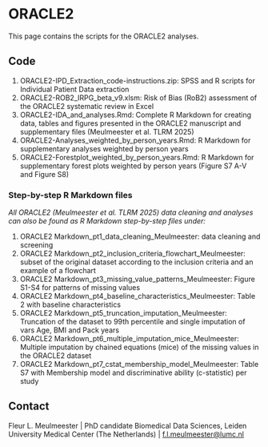 # ORACLE2
This page contains the scripts for the ORACLE2 analyses.

## Code

1. ORACLE2-IPD_Extraction_code-instructions.zip: SPSS and R scripts for Individual Patient Data extraction
2. ORACLE2-ROB2_IRPG_beta_v9.xlsm: Risk of Bias (RoB2) assessment of the ORACLE2 systematic review in Excel
3. ORACLE2-IDA_and_analyses.Rmd: Complete R Markdown for creating data, tables and figures presented in the ORACLE2 manuscript and supplementary files (Meulmeester et al. TLRM 2025)
4. ORACLE2-Analyses_weighted_by_person_years.Rmd: R Markdown for supplementary analyses weighted by person years
5. ORACLE2-Forestplot_weighted_by_person_years.Rmd: R Markdown for supplementary forest plots weighted by person years (Figure S7 A-V and Figure S8)

### Step-by-step R Markdown files

_All ORACLE2 (Meulmeester et al. TLRM 2025) data cleaning and analyses can also be found as R Markdown step-by-step files under:_
1. ORACLE2 Markdown_pt1_data_cleaning_Meulmeester: data cleaning and screening
2. ORACLE2 Markdown_pt2_inclusion_criteria_flowchart_Meulmeester: subset of the original dataset according to the inclusion criteria and an example of a flowchart
3. ORACLE2 Markdown_pt3_missing_value_patterns_Meulmeester: Figure S1-S4 for patterns of missing values
4. ORACLE2 Markdown_pt4_baseline_characteristics_Meulmeester: Table 2 with baseline characteristics
5. ORACLE2 Markdown_pt5_truncation_imputation_Meulmeester: Truncation of the dataset to 99th percentile and single imputation of vars Age, BMI and Pack years
6. ORACLE2 Markdown_pt6_multiple_imputation_mice_Meulmeester: Multiple imputation by chained equations (mice) of the missing values in the ORACLE2 dataset
7. ORACLE2 Markdown_pt7_cstat_membership_model_Meulmeester: Table S7 with Membership model and discriminative ability (c-statistic) per study

## Contact

Fleur L. Meulmeester | PhD candidate Biomedical Data Sciences, Leiden University Medical Center (The Netherlands) | f.l.meulmeester@lumc.nl
